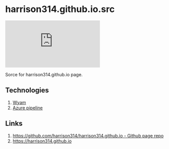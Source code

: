 # harrison314.github.io.src
[![Build Status](https://dev.azure.com/harrison314/jozefgajdos314/_apis/build/status/harrison314.harrison314.github.io.src?branchName=master)](https://dev.azure.com/harrison314/jozefgajdos314/_build/latest?definitionId=1&branchName=master)

Sorce for harrison314.github.io page.

## Technologies
1. [Wyam](https://wyam.io/)
1. [Azure pipeline](https://dev.azure.com/harrison314/jozefgajdos314/)

## Links
1. [https://github.com/harrison314/harrison314.github.io - Github page repo](https://github.com/harrison314/harrison314.github.io)
1. <https://harrison314.github.io>

